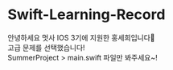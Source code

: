 # Swift-Learning-Record

안녕하세요 멋사 IOS 3기에 지원한 홍세희입니다🙂  
고급 문제를 선택했습니다!  
SummerProject > main.swift
파일만 봐주세요~!
